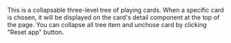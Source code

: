 This is a collapsable three-level tree of playing cards. When a specific card is chosen, it will be displayed on the card's detail component at the top of the page. You can collapse all tree item and unchose card by clicking "Reset app" button.